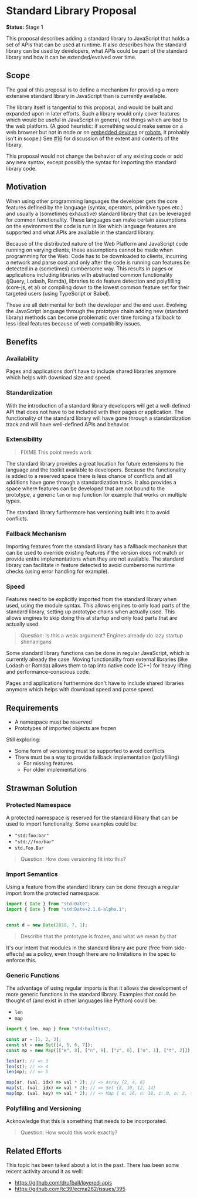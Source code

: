 # Standard Library Proposal

**Status:** Stage 1

This proposal describes adding a standard library to JavaScript that holds a set of APIs that can be used at runtime. It also describes how the standard library can be used by developers, what APIs could be part of the standard library and how it can be extended/evolved over time.

## Scope

The goal of this proposal is to define a mechanism for providing a more extensive standard library in JavaScript than is currently available.

The library itself is tangential to this proposal, and would be built and expanded upon in later efforts. Such a library would only cover features which would be useful in JavaScript in general, not things which are tied to the web platform. (A good heuristic: if something would make sense on a web browser but not in node or on [embedded devices](https://www.moddable.com/) or [robots](http://johnny-five.io/), it probably isn't in scope.) See [#16](https://github.com/tc39/proposal-javascript-standard-library/issues/16) for discussion of the extent and contents of the library.

This proposal would not change the behavior of any existing code or add any new syntax, except possibly the syntax for importing the standard library code.

## Motivation

When using other programming languages the developer gets the core features defined by the language (syntax, operators, primitive types etc.) and usually a (sometimes exhaustive) standard library that can be leveraged for common functionality. These languages can make certain assumptions on the environment the code is run in like which language features are supported and what APIs are available in the standard library.

Because of the distributed nature of the Web Platform and JavaScript code running on varying clients, these assumptions cannot be made when programming for the Web. Code has to be downloaded to clients, incurring a network and parse cost and only after the code is running can features be detected in a (sometimes) cumbersome way. This results in pages or applications including libraries with abstracted common functionality (jQuery, Lodash, Ramda), libraries to do feature detection and polyfilling (core-js, et al) or compiling down to the lowest common feature set for their targeted users (using TypeScript or Babel).

These are all detrimental for both the developer and the end user. Evolving the JavaScript language through the prototype chain adding new (standard library) methods can become problematic over time forcing a fallback to less ideal features because of web compatibility issues.

## Benefits

### **Availability**

Pages and applications don't have to include shared libraries anymore which helps with download size and speed.

### **Standardization**

With the introduction of a standard library developers will get a well-defined API that does not have to be included with their pages or application. The functionality of the standard library will have gone through a standardization track and will have well-defined APIs and behavior.

### **Extensibility**

> FIXME This point needs work

The standard library provides a great location for future extensions to the language and the toolkit available to developers. Because the functionality is added to a reserved space there is less chance of conflicts and all additions have gone through a standardization track. It also provides a space where features can be developed that are not bound to the prototype, a generic `len` or `map` function for example that works on multiple types.

The standard library furthermore has versioning built into it to avoid conflicts.

### **Fallback Mechanism**

Importing features from the standard library has a fallback mechanism that can be used to override existing features if the version does not match or provide entire implementations when they are not available. The standard library can facilitate in feature detected to avoid cumbersome runtime checks (using error handling for example).

### **Speed**

Features need to be explicitly imported from the standard library when used, using the module syntax. This allows engines to only load parts of the standard library, setting up prototype chains when actually used. This allows engines to skip doing this at startup and only load parts that are actually used.

> Question: Is this a weak argument? Engines already do lazy startup shenanigans

Some standard library functions can be done in regular JavaScript, which is currently already the case. Moving functionality from external libraries (like Lodash or Ramda) allows them to tap into native code (C++) for heavy lifting and performance-conscious code.

Pages and applications furthermore don't have to include shared libraries anymore which helps with download speed and parse speed.

## Requirements

- A namespace must be reserved
- Prototypes of imported objects are frozen

Still exploring:

- Some form of versioning must be supported to avoid conflicts
- There must be a way to provide fallback implementation (polyfilling)
  - For missing features
  - For older implementations

## Strawman Solution

### Protected Namespace

A protected namespace is reserved for the standard library that can be used to import functionality. Some examples could be:

- `"std:foo:bar"`
- `"std://foo/bar"`
- `std.Foo.Bar`

> Question: How does versioning fit into this?

### Import Semantics

Using a feature from the standard library can be done through a regular import from the protected namespace:

```js
import { Date } from "std:Date";
import { Date } from "std:Date+2.1.6-alpha.1";


const d = new Date(2018, 7, 1);
```

> Describe that the prototype is frozen, and what we mean by that

It's our intent that modules in the standard library are pure (free from side-effects) as a policy, even though there are no limitations in the spec to enforce this.

### Generic Functions

The advantage of using regular imports is that it allows the development of more generic functions in the standard library. Examples that could be thought of (and exist in other languages like Python) could be:

- `len`
- `map`

```js
import { len, map } from "std:builtins";

const ar = [1, 2, 3];
const st = new Set([4, 5, 6, 7]);
const mp = new Map([["e", 8], ["n", 9], ["z", 0], ["o", 1], ["t", 2]]);

len(ar); // => 3
len(st); // => 4
len(mp); // => 5

map(ar, (val, idx) => val * 2); // => Array {2, 4, 6}
map(st, (val, idx) => val * 2); // => Set {8, 10, 12, 14}
map(mp, (val, key) => val * 2); // => Map { e: 16, n: 18, z: 0, o: 2, t: 4 }
```

### Polyfilling and Versioning

Acknowledge that this is something that needs to be incorporated.

> Question: How would this work exactly?

## Related Efforts

This topic has been talked about a lot in the past. There has been some recent activity around it as well:

- <https://github.com/drufball/layered-apis>
- <https://github.com/tc39/ecma262/issues/395>
